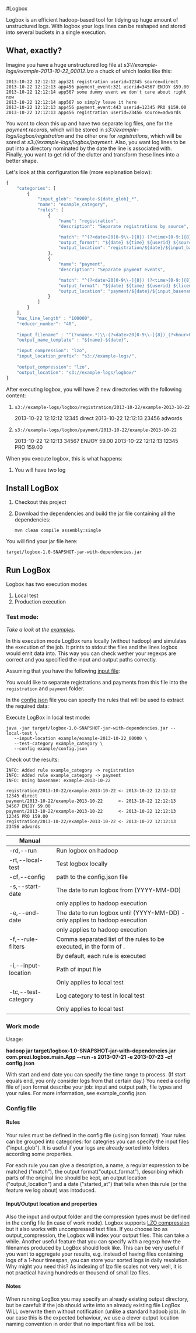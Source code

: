 #Logbox

Logbox is an efficient hadoop-based tool for tidying up huge amount of unstructured logs. 
With logbox your logs lines can be reshaped and stored into several buckets in a single execution.

## What, exactly?

Imagine you have a huge unstructured log file at *s3://example-logs/example-2013-10-22_00012.lzo* a chuck of which looks like this:

```
2013-10-22 12:12:12 app321 registration userid=12345 source=direct
2013-10-22 12:12:13 app456 payment_event:321 userid=34567 ENJOY $59.00
2013-10-22 12:12:14 app567 some dummy event we don't care about right now
2013-10-22 12:12:14 app567 so simply leave it here
2013-10-22 12:12:13 app456 payment_event:443 userid=12345 PRO $159.00
2013-10-22 12:12:13 app456 registration userid=23456 source=adwords
```

You want to clean this up and have two separate log files, one for the *payment records*, which will be
stored in *s3://example-logs/logbox/registration*
and the other one for *registrations*, which will be sored at  *s3://example-logs/logbox/payment*. 
Also, you want log lines to be put into a directory nominated by the date the line is associated with.
Finally, you want to get rid of the clutter and transform these lines into a better shape.

Let's look at this configuration file (more explanation below):

```javascript
{
    "categories": [
        {
            "input_glob": "example-${date_glob}_*",
            "name": "example_category",
            "rules": [
                {
                    "name": "registration",
                    "description": "Separate registrations by source",

                    "match": "^(?<date>20[0-9\\-]{8}) (?<time>[0-9:]{8}) (?<appserver>[a-z\\-0-9]+) registration userid=(?<userid>[0-9]+) source=(?<source>\\w+)$",
                    "output_format": "${date} ${time} ${userid} ${source}",
                    "output_location": "registration/${date}/${input_basename}"
                },
                {
                    "name": "payment",
                    "description": "Separate payment events",

                    "match": "^(?<date>20[0-9\\-]{8}) (?<time>[0-9:]{8}) (?<appserver>[a-z\\-0-9]+) payment_event:[0-9]+ userid=(?<userid>[0-9]+) (?<license>\\w+) \\$(?<amount>[0-9\\.]+)$",
                    "output_format": "${date} ${time} ${userid} ${license} ${amount}",
                    "output_location": "payment/${date}/${input_basename}"
                }
            ]
        }
    ],
    "max_line_length" : "100000",
    "reducer_number": "40",
 
    "input_filename" : "^(?<name>.*)\\-(?<date>20[0-9\\-]{8})_(?<hour>000[0-2][0-9])$",
    "output_name_template" : "${name}-${date}",

    "input_compression": "lzo",
    "input_location_prefix": "s3://example-logs/",
 
    "output_compression": "lzo",
    "output_location": "s3://example-logs/logbox/"
}
```

After executing logbox, you will have 2 new directories with the following content:

 1. ```s3://example-logs/logbox/registration/2013-10-22/example-2013-10-22```

    2013-10-22 12:12:12 12345 direct
    2013-10-22 12:12:13 23456 adwords


 2. ```s3://example-logs/logbox/payment/2013-10-22/example-2013-10-22```

    2013-10-22 12:12:13 34567 ENJOY 59.00
    2013-10-22 12:12:13 12345 PRO 159.00


When you execute logbox, this is what happens:

1. You will have two log 

## Install LogBox

1. Checkout this project
2. Download the dependencies and build the jar file containing all the dependencies:
    
     `mvn clean compile assembly:single`

You will find your jar file here: 

    target/logbox-1.0-SNAPSHOT-jar-with-dependencies.jar

## Run LogBox

Logbox has two execution modes

1. Local test
2. Production execution

### Test mode:
 
*Take a look at the [examples](https://github.com/prezi/logbox/tree/master/example).*

In this execution mode LogBox runs locally (without hadoop) and simulates the execution of the job. It prints to stdout the files and the lines logbox would emit data into. 
This way you can check wether your regexps are correct and you specified the input and output paths correctly.

Assuming that you have the following [input file](https://github.com/prezi/logbox/blob/master/example/example-2013-10-22_00000):


You would like to separate registrations and payments from this file into the `registration` and `payment` folder.

In the [config.json](https://github.com/prezi/logbox/blob/master/example/config.json) file you can specify the rules that will be used to extract the required data:

Execute LogBox in local test mode:


    java -jar target/logbox-1.0-SNAPSHOT-jar-with-dependencies.jar --local-test \
       --input-location example/example-2013-10-22_00000 \
       --test-category example_category \ 
       --config example/config.json


Check out the results:

```
INFO: Added rule example_category -> registration
INFO: Added rule example_category -> payment
INFO: Using basename: example-2013-10-22

registration/2013-10-22/example-2013-10-22 <- 2013-10-22 12:12:12 12345 direct
payment/2013-10-22/example-2013-10-22      <- 2013-10-22 12:12:13 34567 ENJOY 59.00
payment/2013-10-22/example-2013-10-22      <- 2013-10-22 12:12:13 12345 PRO 159.00
registration/2013-10-22/example-2013-10-22 <- 2013-10-22 12:12:13 23456 adwords
```


|Manual||
|--- | --- |
| -rd,--run                           |Run logbox on hadoop|
| -rt,--local-test                    |Test logbox locally|
| -cf,--config <file>                 |path to the config.json file|
| -s,--start-date <date>              |The date to run logbox from (YYYY-MM-DD)
| 				      |only applies to hadoop execution|
| -e,--end-date <date>                |The date to run logbox until (YYYY-MM-DD) - only applies to hadoop execution|
| 				      |only applies to hadoop execution|
| -f,--rule-filters <filter-list>     |Comma separated list of the rules to be executed, in the form of <logcategory>.<rulename>|
|                                     |By default, each rule is executed|
| -i,--input-location <file>          |Path of input file|
|                                     |Only applies to local test|
| -tc,--test-category <category>      |Log category to test in local test|
|                                     |Only applies to local test|




### Work mode

Usage:

**hadoop jar target/logbox-1.0-SNAPSHOT-jar-with-dependencies.jar com.prezi.logbox.main.App --run -s 2013-07-21 -e 2013-07-23 -cf config.json**

With start and end date you can specify the time range to process. (If start equals end, you only consider logs from that certain day.)
You need a config file of json format describe your job: input and output path, file types and your rules.
For more information, see example_config.json



### Config file


#### Rules

Your rules must be defined in the config file (using json format). Your rules can be grouped into categories: for categries you can specify the input files ("input_glob"). It is useful if your logs are already sorted into folders according some properties.

For each rule you can give a description, a name, a regular expression to be matched ("match"), the output format("output_format"), describing which parts of the original line should be kept, an output location ("output_location") and a date ("started_at") that tells when this rule (or the feature we log about) was intoduced.


#### Input/Output location and properties

Also the input and output folder and the compression types must be defined in the config file (in case of work mode).
Logbox supports [LZO compression](https://github.com/twitter/hadoop-lzo) but it also works with uncompressed text files. 
If you choose lzo as output_compression, the Logbox will index your output files. This can take a while.
Another useful feature that you can specify with a regexp how the filenames produced by LogBox should look like. This can be very useful if you want to aggregate your results, e.g. instead of having files containing logs of a 1-hour timespan, you can store your sorted logs in daily resolution. 
Why might you need this?
As indexing of lzo file scales not very well, it is not practical having hundreds or thousend of small lzo files. 

#### Notes

When running LogBox you may specify an already existing output directory, but be careful: if the job should write into an already existing file LogBox WILL overwrite them without notification (unlike a standard hadoob job). In our case this is the expected behaviour, we use a clever output location naming convention in order that no important files will be lost.
